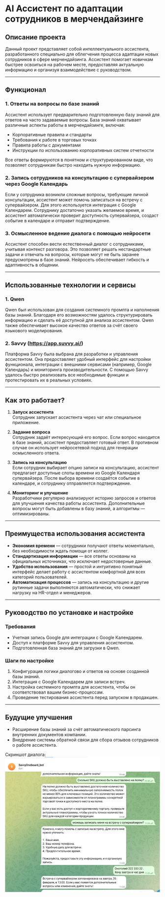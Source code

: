 # AI Ассистент по адаптации сотрудников в мерчендайзинге

## Описание проекта

Данный проект представляет собой интеллектуального ассистента, разработанного специально для облегчения процесса адаптации новых сотрудников в сфере мерчендайзинга. Ассистент помогает новичкам быстрее освоиться на рабочем месте, предоставляя актуальную информацию и организуя взаимодействие с руководством.

---

## Функционал

### 1. Ответы на вопросы по базе знаний
Ассистент использует предварительно подготовленную базу знаний для ответов на часто задаваемые вопросы. База знаний охватывает различные аспекты работы в мерчендайзинге, включая:
- Корпоративные правила и стандарты
- Требования к работе в торговых точках
- Правила работы с документами
- Инструкции по использованию корпоративных систем отчетности

Все ответы формируются в понятном и структурированном виде, что позволяет сотрудникам быстро находить нужную информацию.

### 2. Запись сотрудников на консультацию с супервайзером через Google Календарь
Если у сотрудника возникли сложные вопросы, требующие личной консультации, ассистент может помочь записаться на встречу с супервайзером. Для этого используется интеграция с Google Календарем. Сотруднику достаточно указать желаемое время, и ассистент автоматически проверит доступность супервайзера, создаст событие в календаре и отправит подтверждение.

### 3. Осмысленное ведение диалога с помощью нейросети
Ассистент способен вести естественный диалог с сотрудниками, учитывая контекст разговора. Это позволяет решать нестандартные задачи и отвечать на вопросы, которые могут не быть заранее предусмотрены в базе знаний. Нейросеть обеспечивает гибкость и адаптивность в общении.

---

## Использованные технологии и сервисы

### 1. **Qwen**
Qwen был использован для создания системного промпта и наполнения базы знаний. Благодаря его возможностям удалось структурировать информацию и сделать её доступной для анализа ассистентом. Qwen также обеспечивает высокое качество ответов за счёт своего языкового моделирования.

### 2. **Savvy (https://app.suvvy.ai/)**
Платформа Savvy была выбрана для разработки и управления ассистентом. Она предоставляет удобный интерфейс для настройки функционала, интеграции с внешними сервисами (например, Google Календарь) и мониторинга производительности. С помощью Savvy удалось быстро реализовать все необходимые функции и протестировать их в реальных условиях.

---

## Как это работает?

1. **Запуск ассистента**  
   Сотрудник запускает ассистента через чат или специальное приложение.

2. **Задание вопроса**  
   Сотрудник задаёт интересующий его вопрос. Если вопрос находится в базе знаний, ассистент предоставляет готовый ответ. В противном случае он использует нейросетевой подход для генерации осмысленного ответа.

3. **Запись на консультацию**  
   Если сотрудник выбирает опцию записи на консультацию, ассистент предлагает доступные слоты времени из Google Календаря супервайзера. После выбора времени создаётся событие в календаре, и сотруднику отправляется подтверждение.

4. **Мониторинг и улучшение**  
   Разработчики регулярно анализируют историю запросов и ответов для улучшения качества работы ассистента. Дополнительные вопросы могут быть добавлены в базу знаний, а алгоритмы — оптимизированы.

---

## Преимущества использования ассистента

- **Экономия времени** — сотрудники получают ответы моментально, без необходимости ждать помощи от коллег.
- **Стандартизация информации** — все ответы основаны на официальных источниках, что исключает недостоверные данные.
- **Удобство использования** — простой и интуитивно понятный интерфейс делает работу с ассистентом комфортной для всех категорий пользователей.
- **Автоматизация процессов** — запись на консультацию и другие рутинные задачи выполняются автоматически, что снижает нагрузку на HR-отдел и менеджеров.

---

## Руководство по установке и настройке

### Требования
- Учетная запись Google для интеграции с Google Календарем.
- Доступ к платформе Savvy для управления ассистентом.
- Подготовленная база знаний для загрузки в Qwen.

### Шаги по настройке
1. Конфигурация логики диалогово и ответов на основе созданной базы знаний.
2. Интеграция с Google Календарем для записи встреч.
3. Настройка системного промпта для ассистента, чтобы он соответствовал вашим бизнес-процессам.
5. Проведение тестирования ассистента перед запуском в продакшен.

---

## Будущие улучшения

- Расширение базы знаний за счёт автоматического парсинга внутренних документов компании.
- Внедрение системы обратной связи для сбора отзывов сотрудников о работе ассистента.

Скриншот диалога:
![image](https://raw.githubusercontent.com/Olesya-create/ai_assistent/482caaf85b3a66810f1ad3538d734a7bb610adce/%D0%A0%D0%B8%D1%81%D1%83%D0%BD%D0%BE%D0%BA1.png)
